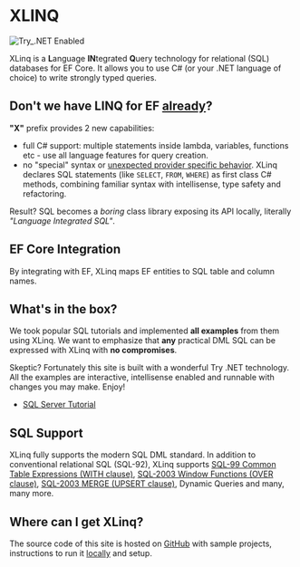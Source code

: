# XLINQ

![Try_.NET Enabled](https://img.shields.io/badge/Try_.NET-Enabled-501078.svg)

XLinq is a **L**anguage **IN**tegrated **Q**uery technology for relational (SQL) databases for EF Core. It  allows you to use C# (or your .NET language of choice) to write strongly typed queries.

## Don't we have LINQ for EF [already](https://docs.microsoft.com/en-us/ef/core/querying/)?

**"X"** prefix provides 2 new capabilities:

- full C# support: multiple statements inside lambda, variables, functions etc - use all language features for query creation.
- no "special" syntax or [unexpected provider specific behavior](https://docs.microsoft.com/en-us/ef/core/querying/how-query-works/). XLinq declares SQL statements (like `SELECT`, `FROM`, `WHERE`) as first class C# methods, combining familiar syntax with intellisense, type safety and refactoring.

Result? SQL becomes a *boring* class library exposing its API locally, literally *"Language Integrated SQL"*.

## EF Core Integration

By integrating with EF, XLinq maps EF entities to SQL table and column names.

## What's in the box?

We took popular SQL tutorials and implemented **all examples** from them using XLinq. We want to emphasize that **any** practical DML SQL can be expressed with XLinq with **no compromises**.

Skeptic? Fortunately this site is built with a wonderful Try .NET technology. All the examples are interactive, intellisense enabled and runnable with changes you may make. Enjoy!

- [SQL Server Tutorial](SqlServerTutorial.md)

## SQL Support

XLinq fully supports the modern SQL DML standard. In addition to conventional relational SQL (SQL-92), XLinq supports [SQL-99 Common Table Expressions (WITH clause)](https://stackoverflow.com/questions/4740748/when-to-use-common-table-expression-cte), [SQL-2003 Window Functions (OVER clause)](https://www.postgresql.org/docs/current/tutorial-window.html), [SQL-2003 MERGE (UPSERT clause)](https://en.wikipedia.org/wiki/Merge_(SQL)), Dynamic Queries and many, many more.

## Where can I get XLinq?

The source code of this site is hosted on [GitHub](https://github.com/streamx-co/xlinq.live) with sample projects, instructions to run it [locally](RunLocally.md) and setup.
